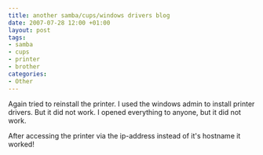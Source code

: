```yaml
---
title: another samba/cups/windows drivers blog
date: 2007-07-28 12:00 +01:00
layout: post
tags:
- samba
- cups
- printer
- brother
categories:
- Other
---
```

Again tried to reinstall the printer. I used the windows admin to install printer drivers. But it did not work. I opened everything to anyone, but it did not work.

After accessing the printer via the ip-address instead of it's hostname it worked! 
